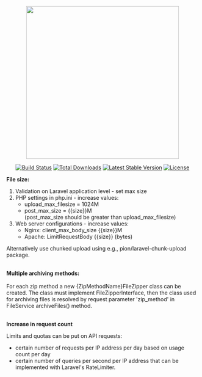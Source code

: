 <p align="center"><a href="https://laravel.com" target="_blank"><img src="https://raw.githubusercontent.com/laravel/art/master/logo-lockup/5%20SVG/2%20CMYK/1%20Full%20Color/laravel-logolockup-cmyk-red.svg" width="400"></a></p>

<p align="center">
<a href="https://travis-ci.org/laravel/framework"><img src="https://travis-ci.org/laravel/framework.svg" alt="Build Status"></a>
<a href="https://packagist.org/packages/laravel/framework"><img src="https://img.shields.io/packagist/dt/laravel/framework" alt="Total Downloads"></a>
<a href="https://packagist.org/packages/laravel/framework"><img src="https://img.shields.io/packagist/v/laravel/framework" alt="Latest Stable Version"></a>
<a href="https://packagist.org/packages/laravel/framework"><img src="https://img.shields.io/packagist/l/laravel/framework" alt="License"></a>
</p>

**File size:**
1. Validation on Laravel application level - set max size 
2. PHP settings in php.ini - increase values:
    - upload_max_filesize = 1024M 
    - post_max_size = {{size}}M \
      (post_max_size should be greater than upload_max_filesize)
3. Web server configurations - increase values:
    - Nginx: client_max_body_size {{size}}M 
    - Apache: LimitRequestBody {{size}} (bytes)

Alternatively use chunked upload using e.g., pion/laravel-chunk-upload package.

\
**Multiple archiving methods:** \
\
For each zip method a new {ZipMethodName}FileZipper class can be created. 
The class must implement FileZipperInterface, then the class used for 
archiving files is resolved by request parameter 'zip_method' 
in FileService archiveFiles() method. 

\
**Increase in request count**

Limits and quotas can be put on API requests: 
 - certain number of requests per IP address per day 
based on usage count per day
 - certain number of queries per second per IP address
that can be implemented with Laravel's RateLimiter.

